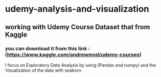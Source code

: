 # udemy-analysis-and-visualization
## working with Udemy Course Dataset that from Kaggle
### you can download it from this link : (https://www.kaggle.com/andrewmvd/udemy-courses)
I focus on Exploratory Data Analysis by using (Pandas and numpy) and the Visualization of the data with seaborn
